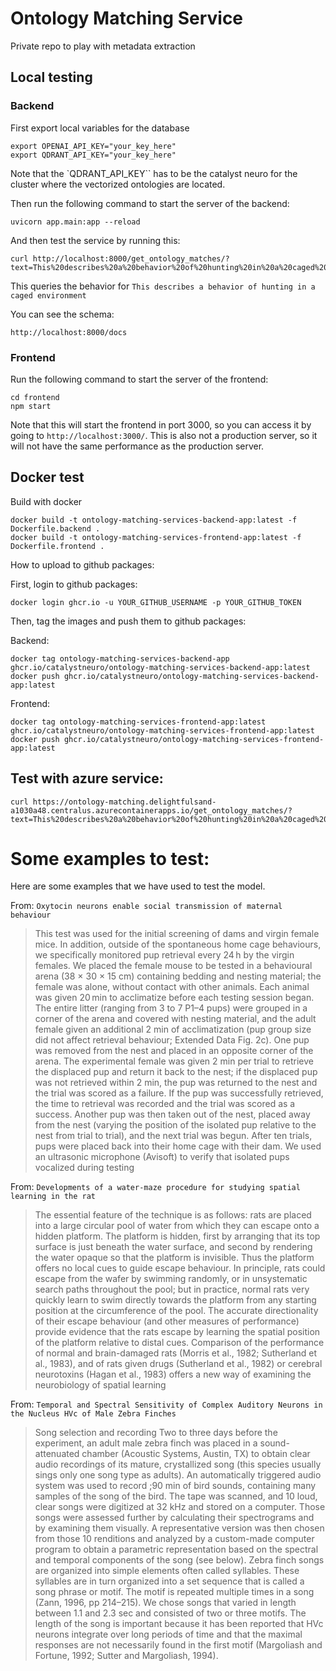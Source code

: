 # Ontology Matching Service

Private repo to play with metadata extraction

## Local testing

### Backend
First export local variables for the database

```
export OPENAI_API_KEY="your_key_here"
export QDRANT_API_KEY="your_key_here"
```


Note that the `QDRANT_API_KEY`` has to be the catalyst neuro for the cluster where the vectorized ontologies are located.

Then run the following command to start the server of the backend:
```
uvicorn app.main:app --reload

```
And then test the service by running this:

```
curl http://localhost:8000/get_ontology_matches/?text=This%20describes%20a%20behavior%20of%20hunting%20in%20a%20caged%20environment
```

This queries the behavior for `This describes a behavior of hunting in a caged environment`


You can see the schema:
```
http://localhost:8000/docs

```

### Frontend

Run the following command to start the server of the frontend:
```
cd frontend
npm start
```

Note that this will start the frontend in port 3000, so you can access it by going to `http://localhost:3000/`. This is also not a production server, so it will not have the same performance as the production server.


## Docker test
Build with docker

```
docker build -t ontology-matching-services-backend-app:latest -f Dockerfile.backend .
docker build -t ontology-matching-services-frontend-app:latest -f Dockerfile.frontend .
```

How to upload to github packages:

First, login to github packages:
```
docker login ghcr.io -u YOUR_GITHUB_USERNAME -p YOUR_GITHUB_TOKEN
```

Then, tag the images and push them to github packages:

Backend:
 
```
docker tag ontology-matching-services-backend-app ghcr.io/catalystneuro/ontology-matching-services-backend-app:latest
docker push ghcr.io/catalystneuro/ontology-matching-services-backend-app:latest

```

Frontend:
```
docker tag ontology-matching-services-frontend-app:latest ghcr.io/catalystneuro/ontology-matching-services-frontend-app:latest
docker push ghcr.io/catalystneuro/ontology-matching-services-frontend-app:latest
```

## Test with azure service:

```
curl https://ontology-matching.delightfulsand-a1030a48.centralus.azurecontainerapps.io/get_ontology_matches/?text=This%20describes%20a%20behavior%20of%20hunting%20in%20a%20caged%20environment
```


# Some examples to test:


Here are some examples that we have used to test the model. 

From: `Oxytocin neurons enable social transmission of maternal behaviour`

> This test was used for the initial screening of dams and virgin female mice. In addition, outside of the spontaneous home cage behaviours, we specifically monitored pup retrieval every 24 h by the virgin females. We placed the female mouse to be tested in a behavioural arena (38 × 30 × 15 cm) containing bedding and nesting material; the female was alone, without contact with other animals. Each animal was given 20 min to acclimatize before each testing session began. The entire litter (ranging from 3 to 7 P1–4 pups) were grouped in a corner of the arena and covered with nesting material, and the adult female given an additional 2 min of acclimatization (pup group size did not affect retrieval behaviour; Extended Data Fig. 2c). One pup was removed from the nest and placed in an opposite corner of the arena. The experimental female was given 2 min per trial to retrieve the displaced pup and return it back to the nest; if the displaced pup was not retrieved within 2 min, the pup was returned to the nest and the trial was scored as a failure. If the pup was successfully retrieved, the time to retrieval was recorded and the trial was scored as a success. Another pup was then taken out of the nest, placed away from the nest (varying the position of the isolated pup relative to the nest from trial to trial), and the next trial was begun. After ten trials, pups were placed back into their home cage with their dam. We used an ultrasonic microphone (Avisoft) to verify that isolated pups vocalized during testing

From: `Developments of a water-maze procedure for studying spatial learning in the rat`

> The essential feature of the technique is as follows: rats are placed into a large circular pool of water from which they can escape onto a hidden platform. The platform is hidden, first by arranging that its top surface is just beneath the water surface, and second by rendering the water opaque so that the platform is invisible. Thus the platform offers no local cues to guide escape behaviour. In principle, rats could escape from the wafer by swimming randomly, or in unsystematic search paths throughout the pool; but in practice, normal rats very quickly learn to swim directly towards the platform from any starting position at the circumference of the pool. The accurate directionality of their escape behaviour (and other measures of performance) provide evidence that the rats escape by learning the spatial position of the platform relative to distal cues. Comparison of the performance of normal and brain-damaged rats (Morris et al., 1982; Sutherland et al., 1983), and of rats given drugs (Sutherland et al., 1982) or cerebral neurotoxins (Hagan et al., 1983) offers a new way of examining the neurobiology of spatial learning

From: `Temporal and Spectral Sensitivity of Complex Auditory Neurons in the Nucleus HVc of Male Zebra Finches`

> Song selection and recording Two to three days before the experiment, an adult male zebra finch was placed in a sound-attenuated chamber (Acoustic Systems, Austin, TX) to obtain clear audio recordings of its mature, crystallized song (this species usually sings only one song type as adults). An automatically triggered audio system was used to record ;90 min of bird sounds, containing many samples of the song of the bird. The tape was scanned, and 10 loud, clear songs were digitized at 32 kHz and stored on a computer. Those songs were assessed further by calculating their spectrograms and by examining them visually. A representative version was then chosen from those 10 renditions and analyzed by a custom-made computer program to obtain a parametric representation based on the spectral and temporal components of the song (see below). Zebra finch songs are organized into simple elements often called syllables. These syllables are in turn organized into a set sequence that is called a song phrase or motif. The motif is repeated multiple times in a song (Zann, 1996, pp 214–215). We chose songs that varied in length between 1.1 and 2.3 sec and consisted of two or three motifs. The length of the song is important because it has been reported that HVc neurons integrate over long periods of time and that the maximal responses are not necessarily found in the first motif (Margoliash and Fortune, 1992; Sutter and Margoliash, 1994).